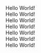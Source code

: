 <div className="text-red-500">Hello World!</div>
<div className="text-pink-500">Hello World!</div>
<div className="text-orange-500">Hello World!</div>
<div className="text-yellow-500">Hello World!</div>
<div className="text-green-500"> Hello World! </div>
<div className="text-teal-500"> Hello World! </div>
<div className="text-blue-500">Hello World!</div>


